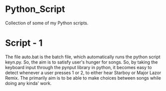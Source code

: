 # Python_Script
Collection of some of my Python scripts.

# Script - 1
The file auto.bat is the batch file, which automatically runs the  python script keyn.py. So, the aim is to satisfy user's hunger for songs. So, by taking the keyboard input through the pynput library in python, it becomes easy to detect whenever a user presses 1 or 2, to either hear Starboy or Major Lazor Remix. The primarily aim is to be able to make choices between songs while doing any kinda' work.
